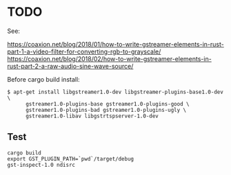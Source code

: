 TODO
====

See:

https://coaxion.net/blog/2018/01/how-to-write-gstreamer-elements-in-rust-part-1-a-video-filter-for-converting-rgb-to-grayscale/
https://coaxion.net/blog/2018/02/how-to-write-gstreamer-elements-in-rust-part-2-a-raw-audio-sine-wave-source/

Before cargo build install:

```
$ apt-get install libgstreamer1.0-dev libgstreamer-plugins-base1.0-dev \
      gstreamer1.0-plugins-base gstreamer1.0-plugins-good \
      gstreamer1.0-plugins-bad gstreamer1.0-plugins-ugly \
      gstreamer1.0-libav libgstrtspserver-1.0-dev
```



Test
-------

```
cargo build
export GST_PLUGIN_PATH=`pwd`/target/debug
gst-inspect-1.0 ndisrc
```
